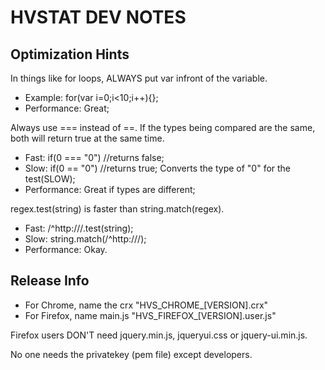HVSTAT DEV NOTES
================
Optimization Hints
------------------
In things like for loops, ALWAYS put var infront of the variable.
- Example: for(var i=0;i<10;i++){};
- Performance: Great;

Always use === instead of ==. If the types being compared are the same, both will return true at the same time.
- Fast: if(0 === "0") //returns false;
- Slow: if(0 == "0") //returns true; Converts the type of "0" for the test(SLOW);
- Performance: Great if types are different;

regex.test(string) is faster than string.match(regex).
- Fast: /^http:\/\//.test(string);
- Slow: string.match(/^http:\/\//);
- Performance: Okay.

Release Info
------------
- For Chrome, name the crx "HVS_CHROME_[VERSION].crx"
- For Firefox, name main.js "HVS_FIREFOX_[VERSION].user.js"

Firefox users DON'T need jquery.min.js, jqueryui.css or jquery-ui.min.js.

No one needs the privatekey (pem file) except developers.